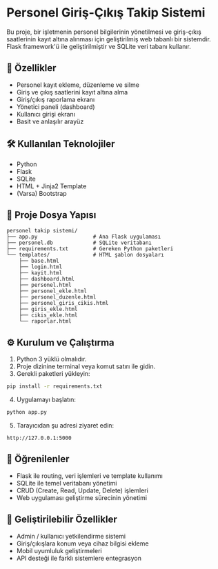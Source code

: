 # Personel Giriş-Çıkış Takip Sistemi

Bu proje, bir işletmenin personel bilgilerinin yönetilmesi ve giriş-çıkış saatlerinin kayıt altına alınması için geliştirilmiş web tabanlı bir sistemdir. Flask framework'ü ile geliştirilmiştir ve SQLite veri tabanı kullanır.

## 🚀 Özellikler

- Personel kayıt ekleme, düzenleme ve silme
- Giriş ve çıkış saatlerini kayıt altına alma
- Giriş/çıkış raporlama ekranı
- Yönetici paneli (dashboard)
- Kullanıcı girişi ekranı
- Basit ve anlaşılır arayüz

## 🛠️ Kullanılan Teknolojiler

- Python
- Flask
- SQLite
- HTML + Jinja2 Template
- (Varsa) Bootstrap

## 📁 Proje Dosya Yapısı

```
personel takip sistemi/
├── app.py                  # Ana Flask uygulaması
├── personel.db             # SQLite veritabanı
├── requirements.txt        # Gereken Python paketleri
└── templates/              # HTML şablon dosyaları
    ├── base.html
    ├── login.html
    ├── kayit.html
    ├── dashboard.html
    ├── personel.html
    ├── personel_ekle.html
    ├── personel_duzenle.html
    ├── personel_giris_cikis.html
    ├── giris_ekle.html
    ├── cikis_ekle.html
    └── raporlar.html
```

## ⚙️ Kurulum ve Çalıştırma

1. Python 3 yüklü olmalıdır.
2. Proje dizinine terminal veya komut satırı ile gidin.
3. Gerekli paketleri yükleyin:

```bash
pip install -r requirements.txt
```

4. Uygulamayı başlatın:

```bash
python app.py
```

5. Tarayıcıdan şu adresi ziyaret edin:

```
http://127.0.0.1:5000
```



## 🧠 Öğrenilenler

- Flask ile routing, veri işlemleri ve template kullanımı
- SQLite ile temel veritabanı yönetimi
- CRUD (Create, Read, Update, Delete) işlemleri
- Web uygulaması geliştirme sürecinin yönetimi

## 🔧 Geliştirilebilir Özellikler

- Admin / kullanıcı yetkilendirme sistemi
- Giriş/çıkışlara konum veya cihaz bilgisi ekleme
- Mobil uyumluluk geliştirmeleri
- API desteği ile farklı sistemlere entegrasyon


